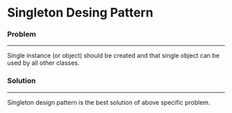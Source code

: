 # Singleton Desing Pattern

### Problem 
-------------
Single instance (or object) should be created and that single object can be used by all other classes.

### Solution
-------------
Singleton design pattern is the best solution of above specific problem.
